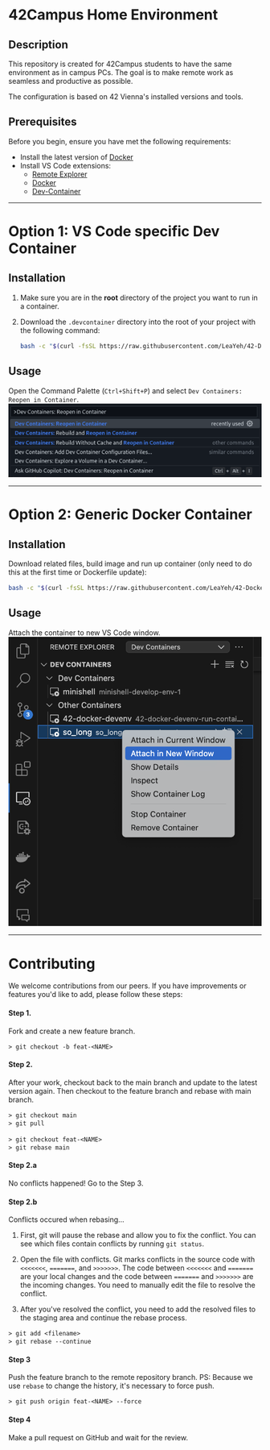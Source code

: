 # 42Campus Home Environment

## Description

This repository is created for 42Campus students to have the same environment as in campus PCs. The goal is to make remote work as seamless and productive as possible.

The configuration is based on 42 Vienna's installed versions and tools.

## Prerequisites

Before you begin, ensure you have met the following requirements:

- Install the latest version of [Docker](https://docs.docker.com/get-docker/)
- Install VS Code extensions:
    * [Remote Explorer](https://marketplace.visualstudio.com/items?itemName=ms-vscode.remote-explorer)
    * [Docker](https://marketplace.visualstudio.com/items?itemName=ms-azuretools.vscode-docker)
    * [Dev-Container](https://marketplace.visualstudio.com/items?itemName=ms-vscode-remote.remote-containers)

---

# Option 1: VS Code specific Dev Container

## Installation

1. Make sure you are in the **root** directory of the project you want to run in a container.

2. Download the `.devcontainer` directory into the root of your project with the following command:
   ```sh
   bash -c "$(curl -fsSL https://raw.githubusercontent.com/LeaYeh/42-Docker-DevEnv/main/install.sh)"
   ```

## Usage

Open the Command Palette (`Ctrl+Shift+P`) and select `Dev Containers: Reopen in Container`.
![screenshot](doc/img/ReopenInContainer.png)

---

# Option 2: Generic Docker Container

## Installation

Download related files, build image and run up container (only need to do this at the first time or Dockerfile update):

```sh
bash -c "$(curl -fsSL https://raw.githubusercontent.com/LeaYeh/42-Docker-DevEnv/main/run.sh)"
```

## Usage

Attach the container to new VS Code window.
![screenshot](doc/img/HowToAttachWithVScode.png)

---

# Contributing

We welcome contributions from our peers. If you have improvements or features you'd like to add, please follow these steps:

#### Step 1.

Fork and create a new feature branch.

```
> git checkout -b feat-<NAME>
```

#### Step 2.

After your work, checkout back to the main branch and update to the latest version again. Then checkout to the feature branch and rebase with main branch.

```
> git checkout main
> git pull

> git checkout feat-<NAME>
> git rebase main
```

#### Step 2.a

No conflicts happened! Go to the Step 3.

#### Step 2.b

Conflicts occured when rebasing...

1. First, git will pause the rebase and allow you to fix the conflict. You can see which files contain conflicts by running `git status`.

2. Open the file with conflicts. Git marks conflicts in the source code with `<<<<<<<`, `=======`, and `>>>>>>>`. The code between `<<<<<<<` and `=======` are your local changes and the code between `=======` and `>>>>>>>` are the incoming changes. You need to manually edit the file to resolve the conflict.

3. After you've resolved the conflict, you need to add the resolved files to the staging area and continue the rebase process.

```
> git add <filename>
> git rebase --continue
```

#### Step 3

Push the feature branch to the remote repository branch.
PS: Because we use `rebase` to change the history, it's necessary to force push.

```
> git push origin feat-<NAME> --force
```

#### Step 4

Make a pull request on GitHub and wait for the review.
